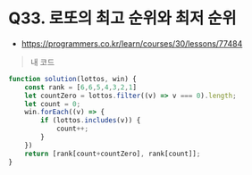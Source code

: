 # Q33. 로또의 최고 순위와 최저 순위
- https://programmers.co.kr/learn/courses/30/lessons/77484

> 내 코드
```js
function solution(lottos, win) {
    const rank = [6,6,5,4,3,2,1]
    let countZero = lottos.filter((v) => v === 0).length;
    let count = 0;
    win.forEach((v) => {
        if (lottos.includes(v)) {
            count++;
        }
    })
    return [rank[count+countZero], rank[count]];
}
```